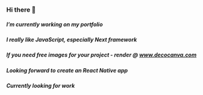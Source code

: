 ### Hi there 👋

##### I’m currently working on my portfolio
##### I really like JavaScript, especially Next framework
##### If you need free images for your project - render @ www.decocanva.com
##### Looking forward to create an React Native app
##### Currently looking for work
